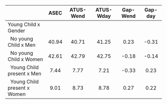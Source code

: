 
|                      |         ASEC |    ATUS-Wend |    ATUS-Wday |     Gap-Wend |      Gap-day |
| -------------------- | :----------: | :----------: | :----------: | :----------: | :----------: |
| Young Child x Gender |              |              |              |              |              |
| &nbsp;&nbsp;No young Child x Men |        40.94 |        40.71 |        41.25 |         0.23 |        -0.31 |
| &nbsp;&nbsp;No young Child x Women |        42.61 |        42.79 |        42.75 |        -0.18 |        -0.14 |
| &nbsp;&nbsp;Young Child present x Men |         7.44 |         7.77 |         7.21 |        -0.33 |         0.23 |
| &nbsp;&nbsp;Young Child present x Women |         9.01 |         8.73 |         8.78 |         0.27 |         0.22 |

